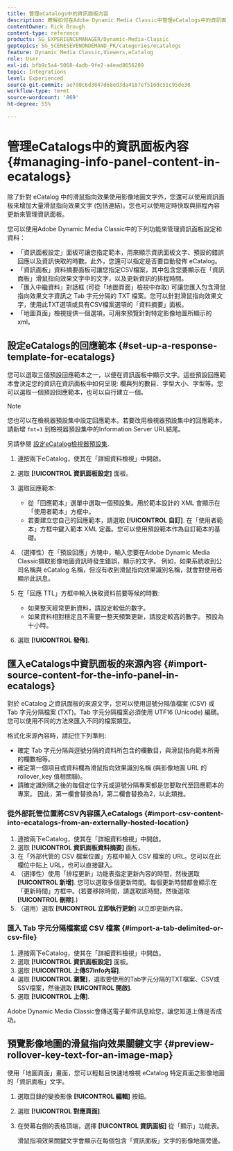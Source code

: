 ```yaml
---
title: 管理eCatalogs中的資訊面板內容
description: 瞭解如何在Adobe Dynamic Media Classic中管理eCatalogs中的資訊面板內容。
contentOwner: Rick Brough
content-type: reference
products: SG_EXPERIENCEMANAGER/Dynamic-Media-Classic
geptopics: SG_SCENESEVENONDEMAND_PK/categories/ecatalogs
feature: Dynamic Media Classic,Viewers,eCatalog
role: User
exl-id: bfb9c5a4-5068-4adb-9fe2-a4ead8656289
topic: Integrations
level: Experienced
source-git-commit: ae7d0c6d3047d68ed3da4187ef516dc51c95de30
workflow-type: tm+mt
source-wordcount: '869'
ht-degree: 55%

---
```


# 管理eCatalogs中的資訊面板內容{#managing-info-panel-content-in-ecatalogs}

除了針對 eCatalog 中的滑鼠指向效果使用影像地圖文字外，您還可以使用資訊面板來增加大量滑鼠指向效果文字 (包括連結)。您也可以使用定時快取與排程內容更新來管理資訊面板。

您可以使用Adobe Dynamic Media Classic中的下列功能來管理資訊面板設定和資料：

* 「資訊面板設定」面板可讓您指定範本，用來顯示資訊面板文字、預設的錯誤回應以及資訊快取的時數。此外，您還可以指定是否要自動發佈 eCatalog。
* 「資訊面板」資料摘要面板可讓您指定CSV檔案，其中包含您要顯示在「資訊面板」滑鼠指向效果文字中的文字，以及更新資訊的排程時間。
* 「匯入中繼資料」對話框 (可從「地圖頁面」檢視中存取) 可讓您匯入包含滑鼠指向效果文字資訊之 Tab 字元分隔的 TXT 檔案。您可以針對滑鼠指向效果文字，使用此TXT選項或具有CSV檔案選項的「資料摘要」面板。
* 「地圖頁面」檢視提供一個選項，可用來預覽針對特定影像地圖所顯示的 xml。

## 設定eCatalogs的回應範本 {#set-up-a-response-template-for-ecatalogs}

您可以選取三個預設回應範本之一，以便在資訊面板中顯示文字。這些預設回應範本會決定您的資訊在資訊面板中如何呈現: 欄與列的數目、字型大小、字型等。您可以選取一個預設回應範本，也可以自行建立一個。

>[!NOTE]
>
>您也可以在檢視器預設集中設定回應範本。若要改用檢視器預設集中的回應範本，請新增 `fmt=1` 到檢視器預設集中的Information Server URL結尾。
>
>另請參閱 [設定eCatalog檢視器預設集](setting-ecatalog-viewer-presets.md#setting_up_ecatalog_viewer_presets).

1. 連按兩下eCatalog，使其在「詳細資料檢視」中開啟。
1. 選取 **[!UICONTROL 資訊面板設定]** 面板。
1. 選取回應範本:

   * 從「回應範本」選單中選取一個預設集。用於範本設計的 XML 會顯示在「使用者範本」方框中。
   * 若要建立您自己的回應範本，請選取 **[!UICONTROL 自訂]**. 在「使用者範本」方框中鍵入範本 XML 定義。您可以使用預設範本作為自訂範本的基礎。

1. （選擇性）在「預設回應」方塊中，輸入您要在Adobe Dynamic Media Classic擷取影像地圖資訊時發生錯誤，顯示的文字。 例如，如果系統收到公司名稱與 eCatalog 名稱，但沒有收到滑鼠指向效果識別名稱，就會對使用者顯示此訊息。
1. 在「回應 TTL」方框中輸入快取資料前要等候的時數:

   * 如果整天經常更新資料，請設定較低的數字。
   * 如果資料相對穩定且不需要一整天頻繁更新，請設定較高的數字。 預設為十小時。

1. 選取 **[!UICONTROL 發佈]**.

## 匯入eCatalogs中資訊面板的來源內容 {#import-source-content-for-the-info-panel-in-ecatalogs}

對於 eCatalog 之資訊面板的來源文字，您可以使用逗號分隔值檔案 (CSV) 或 Tab 字元分隔檔案 (TXT)。Tab 字元分隔檔案必須使用 UTF16 (Unicode) 編碼。您可以使用不同的方法來匯入不同的檔案類型。

格式化來源內容時，請記住下列準則:

* 確定 Tab 字元分隔與逗號分隔的資料所包含的欄數目，與滑鼠指向範本所需的欄數相等。
* 確定第一個項目或資料欄為滑鼠指向效果識別名稱 (與影像地圖 URL 的 rollover_key 值相關聯)。
* 請確定識別碼之後的每個定位字元或逗號分隔專案都是您要取代至回應範本的專案。 因此，第一欄會替換為$1$，第二欄會替換為$2$，以此類推。

### 從外部託管位置將CSV內容匯入eCatalogs {#import-csv-content-into-ecatalogs-from-an-externally-hosted-location}

1. 連按兩下eCatalog，使其在「詳細資料檢視」中開啟。
1. 選取 **[!UICONTROL 資訊面板資料摘要]** 面板。
1. 在「外部代管的 CSV 檔案位置」方框中輸入 CSV 檔案的 URL。您可以在此欄位中貼上 URL，也可以直接鍵入。
1. （選擇性）使用「排程更新」功能表指定更新內容的時間，然後選取 **[!UICONTROL 新增]**. 您可以選取多個更新時間。每個更新時間都會顯示在「更新時間」方框中。(若要移除時間，請選取該時間，然後選取 **[!UICONTROL 刪除]**.)
1. （選用）選取 **[!UICONTROL 立即執行更新]** 以立即更新內容。

### 匯入 Tab 字元分隔檔案或 CSV 檔案 {#import-a-tab-delimited-or-csv-file}

<!-- 

Comment Type: remark
Last Modified By: unknown unknown 
Last Modified Date: 

<p>SR changed this section 10/23/2012</p>

 -->

1. 連按兩下eCatalog，使其在「詳細資料檢視」中開啟。
1. 選取 **[!UICONTROL 資訊面板設定]** 面板。
1. 選取 **[!UICONTROL 上傳S7Info內容]**.
1. 選取 **[!UICONTROL 瀏覽]**，選取要使用的Tab字元分隔的TXT檔案、CSV或SSV檔案，然後選取 **[!UICONTROL 開啟]**.
1. 選取 **[!UICONTROL 上傳]**.

Adobe Dynamic Media Classic會傳送電子郵件訊息給您，讓您知道上傳是否成功。

## 預覽影像地圖的滑鼠指向效果關鍵文字 {#preview-rollover-key-text-for-an-image-map}

使用「地圖頁面」畫面，您可以輕鬆且快速地檢視 eCatalog 特定頁面之影像地圖的「資訊面板」文字。

1. 選取目錄的變換影像 **[!UICONTROL 編輯]** 按鈕。
1. 選取 **[!UICONTROL 對應頁面]**.
1. 在熒幕右側的表格頂端，選擇 **[!UICONTROL 資訊面板]** 從「顯示」功能表。

   滑鼠指項效果關鍵文字會顯示在每個包含「資訊面板」文字的影像地圖旁邊。
